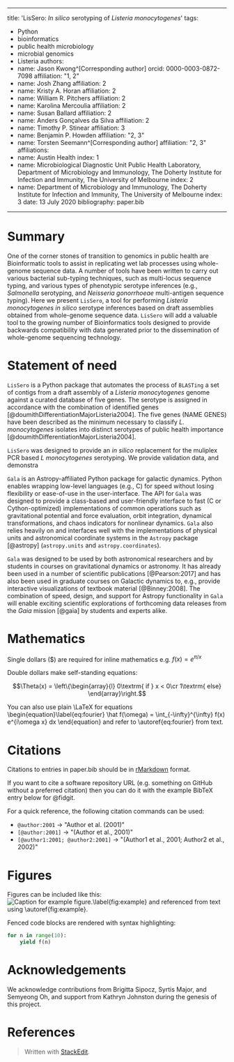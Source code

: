 
---
title: 'LisSero: *In silico* serotyping of *Listeria monocytogenes*'
tags:
  - Python
  - bioinformatics
  - public health microbiology
  - microbial genomics
  - Listeria
authors:
  - name: Jason Kwong^[Corresponding author]
    orcid: 0000-0003-0872-7098
    affiliation: "1, 2"
  - name: Josh Zhang
    affiliation: 2
  - name: Kristy A. Horan
    affiliation: 2
   - name:  William R. Pitchers
     affiliation: 2
   - name: Karolina Mercoulia
     affiliation: 2
   - name: Susan Ballard
     affiliation: 2
   - name: Anders Gonçalves da Silva
      affiliation: 2
   - name: Timothy P. Stinear
     affiliation: 3
   - name: Benjamin P. Howden
     affiliation: "2, 3"
   - name: Torsten Seemann^[Corresponding author]
     affiliation: "2, 3"
affiliations:
 - name: Austin Health
   index: 1
 - name: Microbiological Diagnostic Unit Public Health Laboratory, Department of Microbiology and Immunology, The Doherty Institute for Infection and Immunity, The University of Melbourne
   index: 2
 - name: Department of Microbiology and Immunology, The Doherty Institute for Infection and Immunity, The University of Melbourne
   index: 3
date: 13 July 2020
bibliography: paper.bib

---

# Summary

One of the corner stones of transition to genomics in public health are Bioinformatic
tools to assist in replicating wet lab processes using whole-genome sequence data. A 
number of tools have been written to carry out various bacterial sub-typing techniques, 
such as multi-locus sequence typing, and various types of phenotypic serotype inferences
(e.g., *Salmonella* serotyping, and *Neisseria gonorrhoeae* multi-antigen sequence typing). 
Here we present `LisSero`, a tool for performing *Listeria monocytogenes* *in silico* serotype
inferences based on draft assemblies obtained from whole-genome sequence data.
`LisSero` will add a valuable tool to the growing number of Bioinformatics tools
designed to provide backwards compatibility with data generated prior to the dissemination
of whole-genome sequencing technology.

# Statement of need 

`LisSero` is a Python package that automates the process of `BLASTing`
a set of contigs from a draft assembly of a *Listeria monocytogenes* genome
against a curated database of five genes. The serotype is assigned in accordance 
with the combination of identified genes [@doumithDifferentiationMajorListeria2004]. 
The five genes (NAME GENES) have been described as the minimum necessary 
to classify *L. monocytogenes* isolates into distinct serotypes of public health importance [@doumithDifferentiationMajorListeria2004].

`LisSero` was designed to provide an *in silico* replacement for the muliplex PCR
based *L monocytogenes* serotyping. We provide validation data, and demonstra

`Gala` is an Astropy-affiliated Python package for galactic dynamics. Python
enables wrapping low-level languages (e.g., C) for speed without losing
flexibility or ease-of-use in the user-interface. The API for `Gala` was
designed to provide a class-based and user-friendly interface to fast (C or
Cython-optimized) implementations of common operations such as gravitational
potential and force evaluation, orbit integration, dynamical transformations,
and chaos indicators for nonlinear dynamics. `Gala` also relies heavily on and
interfaces well with the implementations of physical units and astronomical
coordinate systems in the `Astropy` package [@astropy] (`astropy.units` and
`astropy.coordinates`).

`Gala` was designed to be used by both astronomical researchers and by
students in courses on gravitational dynamics or astronomy. It has already been
used in a number of scientific publications [@Pearson:2017] and has also been
used in graduate courses on Galactic dynamics to, e.g., provide interactive
visualizations of textbook material [@Binney:2008]. The combination of speed,
design, and support for Astropy functionality in `Gala` will enable exciting
scientific explorations of forthcoming data releases from the *Gaia* mission
[@gaia] by students and experts alike.

# Mathematics

Single dollars ($) are required for inline mathematics e.g. $f(x) = e^{\pi/x}$

Double dollars make self-standing equations:

$$\Theta(x) = \left\{\begin{array}{l}
0\textrm{ if } x < 0\cr
1\textrm{ else}
\end{array}\right.$$

You can also use plain \LaTeX for equations
\begin{equation}\label{eq:fourier}
\hat f(\omega) = \int_{-\infty}^{\infty} f(x) e^{i\omega x} dx
\end{equation}
and refer to \autoref{eq:fourier} from text.

# Citations

Citations to entries in paper.bib should be in
[rMarkdown](http://rmarkdown.rstudio.com/authoring_bibliographies_and_citations.html)
format.

If you want to cite a software repository URL (e.g. something on GitHub without a preferred
citation) then you can do it with the example BibTeX entry below for @fidgit.

For a quick reference, the following citation commands can be used:
- `@author:2001`  ->  "Author et al. (2001)"
- `[@author:2001]` -> "(Author et al., 2001)"
- `[@author1:2001; @author2:2001]` -> "(Author1 et al., 2001; Author2 et al., 2002)"

# Figures

Figures can be included like this:
![Caption for example figure.\label{fig:example}](figure.png)
and referenced from text using \autoref{fig:example}.

Fenced code blocks are rendered with syntax highlighting:
```python
for n in range(10):
    yield f(n)
```	

# Acknowledgements

We acknowledge contributions from Brigitta Sipocz, Syrtis Major, and Semyeong
Oh, and support from Kathryn Johnston during the genesis of this project.

# References

> Written with [StackEdit](https://stackedit.io/).
<!--stackedit_data:
eyJwcm9wZXJ0aWVzIjoiZXh0ZW5zaW9uczpcbiAgcHJlc2V0Oi
BnZm1cbiIsImhpc3RvcnkiOls0Njg1MTE5MTQsMTk2Mjg1MzM2
Niw2MjYzNDkxMzQsMjE4NTMwNjg3XX0=
-->